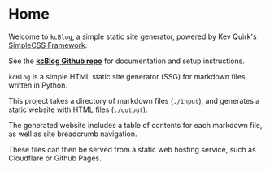 # Home

<div class="notice">
<p>Welcome to <code>kcBlog</code>, a simple static site generator, powered by Kev Quirk's <a href="https://simplecss.org">SimpleCSS Framework</a>.</p>

<p>See the <strong><a href="https://github.com/CaseyLabs/kcUtils/tree/main/utils/kcBlog">kcBlog Github repo</a></strong> for documentation and setup instructions.</p>
</div>

`kcBlog` is a simple HTML static site generator (SSG) for markdown files, written in Python.

This project takes a directory of markdown files (`./input`), and generates a static website with HTML files (`./output`).

The generated website includes a table of contents for each markdown file, as well as site breadcrumb navigation.

These files can then be served from a static web hosting service, such as Cloudflare or Github Pages.



